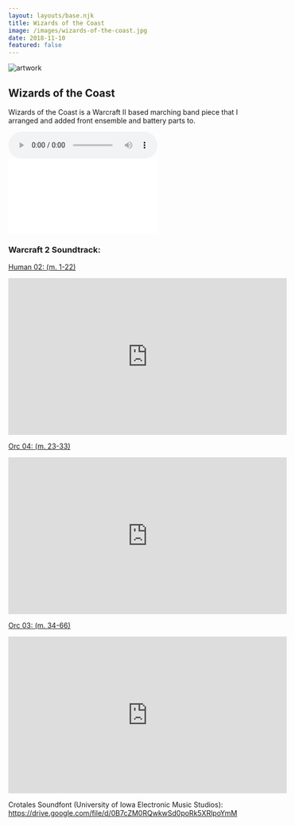 ```yaml
---
layout: layouts/base.njk
title: Wizards of the Coast
image: /images/wizards-of-the-coast.jpg
date: 2018-11-10
featured: false
---
```


![artwork](/images/wizards-of-the-coast.jpg)

## Wizards of the Coast

Wizards of the Coast is a Warcraft II based marching band piece that I arranged and added front ensemble and battery parts to. 

<audio controls>
  <source src="/audios/wizards-of-the-coast.mp3" type="audio/mpeg">
  Your browser does not support the audio element.
</audio>

<embed class="score" src="/scores/wizards-of-the-coast.pdf" type="application/pdf">

### Warcraft 2 Soundtrack:

[Human 02: (m. 1-22)](https://www.youtube.com/watch?v=9vGnzKki5aA)
<iframe width="560" height="315" src="https://www.youtube.com/embed/9vGnzKki5aA?si=4GQPPExIN8Z16fOF" title="YouTube video player" frameborder="0" allow="accelerometer; autoplay; clipboard-write; encrypted-media; gyroscope; picture-in-picture; web-share" referrerpolicy="strict-origin-when-cross-origin" allowfullscreen></iframe>

[Orc 04: (m. 23-33)](https://www.youtube.com/watch?v=cfOaV9QEk4I)
<iframe width="560" height="315" src="https://www.youtube.com/embed/cfOaV9QEk4I?si=4GQPPExIN8Z16fOF" title="YouTube video player" frameborder="0" allow="accelerometer; autoplay; clipboard-write; encrypted-media; gyroscope; picture-in-picture; web-share" referrerpolicy="strict-origin-when-cross-origin" allowfullscreen></iframe>



[Orc 03: (m. 34-66)](https://www.youtube.com/watch?v=6JaVCG4jRn0)
<iframe width="560" height="315" src="https://www.youtube.com/embed/6JaVCG4jRn0?si=4GQPPExIN8Z16fOF" title="YouTube video player" frameborder="0" allow="accelerometer; autoplay; clipboard-write; encrypted-media; gyroscope; picture-in-picture; web-share" referrerpolicy="strict-origin-when-cross-origin" allowfullscreen></iframe>

Crotales Soundfont (University of Iowa Electronic Music Studios):
https://drive.google.com/file/d/0B7cZM0RQwkwSd0poRk5XRlpoYmM
